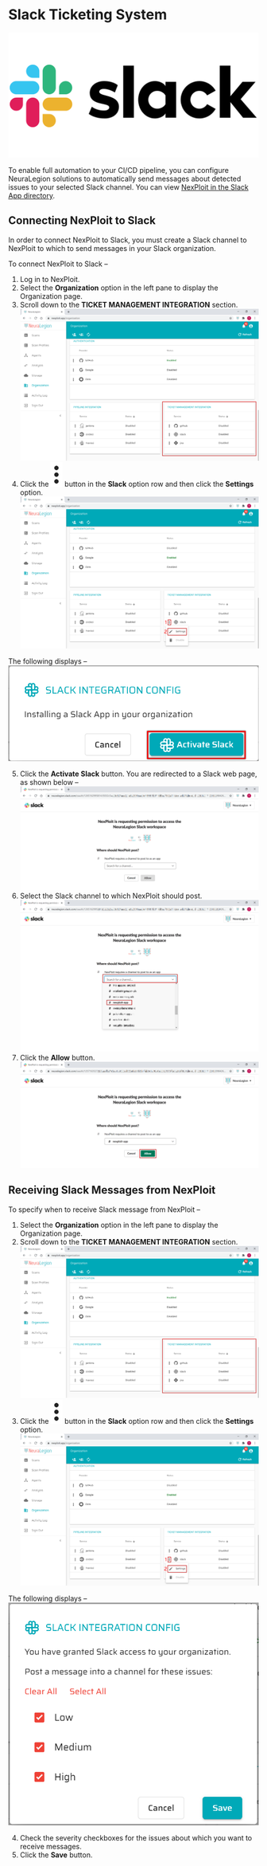 # Slack Ticketing System

![slack-logo](media/slack/slack-logo.png ':size=20%')

To enable full automation to your CI/CD pipeline, you can configure NeuraLegion solutions to automatically send messages about detected issues to your selected Slack channel. You can view [NexPloit in the Slack App directory](https://slack.com/apps/APTQSHNES-nexploit).

## Connecting NexPloit to Slack
In order to connect NexPloit to Slack, you must create a Slack channel to NexPloit to which to send messages in your Slack organization.

To connect NexPloit to Slack –
1. Log in to NexPloit.
2. Select the **Organization** option in the left pane to display the Organization page.
3. Scroll down to the **TICKET MANAGEMENT INTEGRATION** section.\
![ticketing-panel](media/slack/ticketing-panel.png ':size=45%')
4. Click the ![dots-button](media/slack/dots-button.png ':size=1%') button in the **Slack** option row and then click the **Settings** option.\
![slack-ticketing-settings](media/slack/slack-ticketing-settings.png ':size=45%')

  The following displays –\
  ![activate-slack](media/slack/activate-slack.png ':size=45%')

5. Click the **Activate Slack** button. You are redirected to a Slack web page, as shown below –\
![slack-page](media/slack/slack-page.png ':size=45%')
6. Select the Slack channel to which NexPloit should post.\
![slack-select-channel](media/slack/slack-select-channel.png ':size=45%')
7. Click the **Allow** button.\
![slack-allow](media/slack/slack-allow.png ':size=45%')

## Receiving Slack Messages from NexPloit
To specify when to receive Slack message from NexPloit –
1. Select the **Organization**  option in the left pane to display the Organization page.
2. Scroll down to the **TICKET MANAGEMENT INTEGRATION** section.\
![ticketing-panel](media/slack/ticketing-panel.png ':size=45%')
3. Click the ![dots-button](media/slack/dots-button.png ':size=1%') button in the **Slack** option row and then click the **Settings** option.\
![slack-ticketing-settings](media/slack/slack-ticketing-settings.png ':size=45%')

  The following displays –\
  ![slack-messaging-settings](media/slack/slack-messaging-settings.png ':size=45%')

4. Check the severity checkboxes for the issues about which you want to receive messages. 
5. Click the **Save** button.
